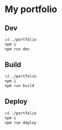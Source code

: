# My portfolio

## Dev
```bash
cd ./portfolio
npm i
npm run dev
```

## Build
```bash
cd ./portfolio
npm i
npm run build
```

## Deploy
```bash
cd ./portfolio
npm i
npm run deploy
```